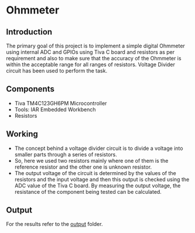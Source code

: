# Ohmmeter

## Introduction

The primary goal of this project is to implement a simple digital Ohmmeter using internal ADC and GPIOs using Tiva C board and resistors as per requirement and also to make sure that the accuracy of the Ohmmeter is within the acceptable range for all ranges of resistors.
Voltage Divider circuit has been used to perform the task.

## Components

-   Tiva TM4C123GH6PM Microcontroller
-   Tools: IAR Embedded Workbench
-   Resistors

## Working

-   The concept behind a voltage divider circuit is to divide a voltage into smaller parts through a series of resistors.
-   So, here we used two resistors mainly where one of them is the reference resistor and the other one is unknown resistor.
-   The output voltage of the circuit is determined by the values of the resistors and the input voltage and then this output is checked using the ADC value of the Tiva C board. By measuring the output voltage, the resistance of the component being tested can be calculated.

## Output

For the results refer to the [output](./Photos) folder.
